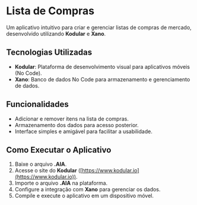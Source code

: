 # Lista de Compras

Um aplicativo intuitivo para criar e gerenciar listas de compras de mercado, desenvolvido utilizando **Kodular** e **Xano**.

## Tecnologias Utilizadas

- **Kodular**: Plataforma de desenvolvimento visual para aplicativos móveis (No Code).
- **Xano**: Banco de dados No Code para armazenamento e gerenciamento de dados.

## Funcionalidades

- Adicionar e remover itens na lista de compras.
- Armazenamento dos dados para acesso posterior.
- Interface simples e amigável para facilitar a usabilidade.

## Como Executar o Aplicativo

1. Baixe o arquivo **.AIA**.
2. Acesse o site do **Kodular** ([https://www.kodular.io](https://www.kodular.io)).
3. Importe o arquivo **.AIA** na plataforma.
4. Configure a integração com **Xano** para gerenciar os dados.
5. Compile e execute o aplicativo em um dispositivo móvel.
